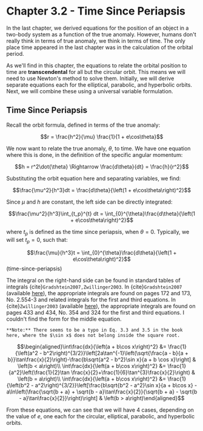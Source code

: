 # Chapter 3.2 - Time Since Periapsis

In the last chapter, we derived equations for the position of an object in a two-body system as a function of the true anomaly. However, humans don't really think in terms of true anomaly, we think in terms of time. The only place time appeared in the last chapter was in the calculation of the orbital period.

As we'll find in this chapter, the equations to relate the orbital position to time are **transcendental** for all but the circular orbit. This means we will need to use Newton's method to solve them. Initially, we will derive separate equations each for the elliptical, parabolic, and hyperbolic orbits. Next, we will combine these using a universal variable formulation.

## Time Since Periapsis

Recall the orbit formula, defined in terms of the true anomaly:

$$r = \frac{h^2}{\mu} \frac{1}{1 + e\cos\theta}$$

We now want to relate the true anomaly, $\theta$, to time. We have one equation where this is done, in the definition of the specific angular momentum:

$$h = r^2\dot{\theta} \Rightarrow \frac{d\theta}{dt} = \frac{h}{r^2}$$

Substituting the orbit equation here and separating variables, we find:

$$\frac{\mu^2}{h^3}dt = \frac{d\theta}{\left(1 + e\cos\theta\right)^2}$$

Since $\mu$ and $h$ are constant, the left side can be directly integrated:

$$\frac{\mu^2}{h^3}\int_{t_p}^{t} dt = \int_{0}^{\theta}\frac{d\theta}{\left(1 + e\cos\theta\right)^2}$$

where $t_p$ is defined as the time since periapsis, when $\theta = 0$. Typically, we will set $t_p = 0$, such that:

$$\frac{\mu}{h^3}t = \int_{0}^{\theta}\frac{d\theta}{\left(1 + e\cos\theta\right)^2}$$(time-since-periapsis)

The integral on the right-hand side can be found in standard tables of integrals {cite}`Gradshtein2007,Zwillinger2003`. In {cite}`Gradshtein2007` (available [here](http://fisica.ciens.ucv.ve/~svincenz/TISPISGIMR.pdf)), the appropriate integrals are found on pages 172 and 173, No. 2.554-3 and related integrals for the first and third equations. In {cite}`Zwillinger2003` (available [here](https://www.google.com/books/edition/CRC_Standard_Mathematical_Tables_and_For/gE_MBQAAQBAJ?hl=en&gbpv=1&pg=PA434&printsec=frontcover)), the appropriate integrals are found on pages 433 and 434, No. 354 and 324 for the first and third equations. I couldn't find the form for the middle equation.

```{margin}
**Note:** There seems to be a typo in Eq. 3.3 and 3.5 in the book here, where the $\sin x$ does not belong inside the square root.
```

$$\begin{aligned}\int\frac{dx}{\left(a + b\cos x\right)^2} &= \frac{1}{\left(a^2 - b^2\right)^{3/2}}\left[2a\tan^{-1}\left(\sqrt{\frac{a - b}{a + b}}\tan\frac{x}{2}\right)-\frac{b\sqrt{a^2 - b^2}\sin x}{a + b \cos x}\right] & \left(b < a\right)\\ \int\frac{dx}{\left(a + b\cos x\right)^2} &= \frac{1}{a^2}\left(\frac{1}{2}\tan \frac{x}{2}+\frac{1}{6}\tan^{3}\frac{x}{2}\right) & \left(b = a\right)\\ \int\frac{dx}{\left(a + b\cos x\right)^2} &= \frac{1}{\left(b^2 - a^2\right)^{3/2}}\left[\frac{b\sqrt{b^2 - a^2}\sin x}{a + b\cos x} - a\ln\left(\frac{\sqrt{b + a} + \sqrt{b - a}\tan\frac{x}{2}}{\sqrt{b + a} - \sqrt{b - a}\tan\frac{x}{2}}\right)\right] & \left(b > a\right)\end{aligned}$$

From these equations, we can see that we will have 4 cases, depending on the value of $e$, one each for the circular, elliptical, parabolic, and hyperbolic orbits.
